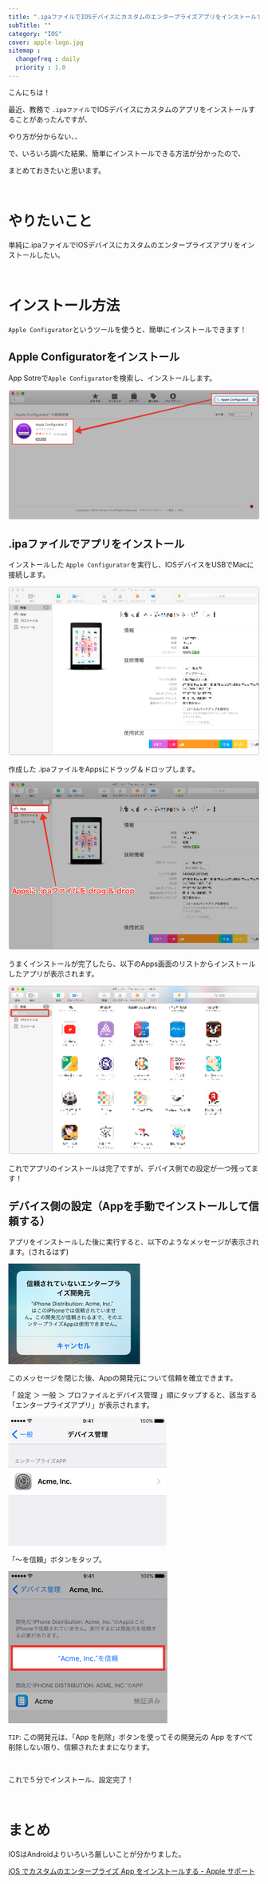 ```yaml
---
title: ".ipaファイルでIOSデバイスにカスタムのエンタープライズアプリをインストールする方法"
subTitle: ""
category: "IOS"
cover: apple-logo.jpg
sitemap :
  changefreq : daily
  priority : 1.0
---
```


こんにちは！

最近、教務で `.ipaファイル`でIOSデバイスにカスタムのアプリをインストールすることがあったんですが、

やり方が分からない、、

で、いろいろ調べた結果、簡単にインストールできる方法が分かったので、

まとめておきたいと思います。

<br>

# やりたいこと

単純に.ipaファイルでIOSデバイスにカスタムのエンタープライズアプリをインストールしたい。

<br>

# インストール方法

`Apple Configurator`というツールを使うと、簡単にインストールできます！

## Apple Configuratorをインストール

App Sotreで`Apple Configurator`を検索し、インストールします。

![](img-1.png)

## .ipaファイルでアプリをインストール

インストールした `Apple Configurator`を実行し、IOSデバイスをUSBでMacに接続します。

![](img-2.png)

作成した .ipaファイルをAppsにドラッグ＆ドロップします。

![](img-3.png)

うまくインストールが完了したら、以下のApps画面のリストからインストールしたアプリが表示されます。

![](img-4.png)

これでアプリのインストールは完了ですが、デバイス側での設定が一つ残ってます！

## デバイス側の設定（Appを手動でインストールして信頼する）

アプリをインストールした後に実行すると、以下のようなメッセージが表示されます。(されるはず)

![](img-5.png)

このメッセージを閉じた後、Appの開発元について信頼を確立できます。

「 設定 ＞ 一般 ＞ プロファイルとデバイス管理 」順にタップすると、該当する「エンタープライズアプリ」が表示されます。

![](img-6.png)

「〜を信頼」ボタンをタップ。

![](img-7.png)

`TIP`: この開発元は、「App を削除」ボタンを使ってその開発元の App をすべて削除しない限り、信頼されたままになります。

<br>

これで５分でインストール、設定完了！

<br>

# まとめ
IOSはAndroidよりいろいろ厳しいことが分かりました。

[iOS でカスタムのエンタープライズ App をインストールする - Apple サポート](https://support.apple.com/ja-jp/ht204460)
